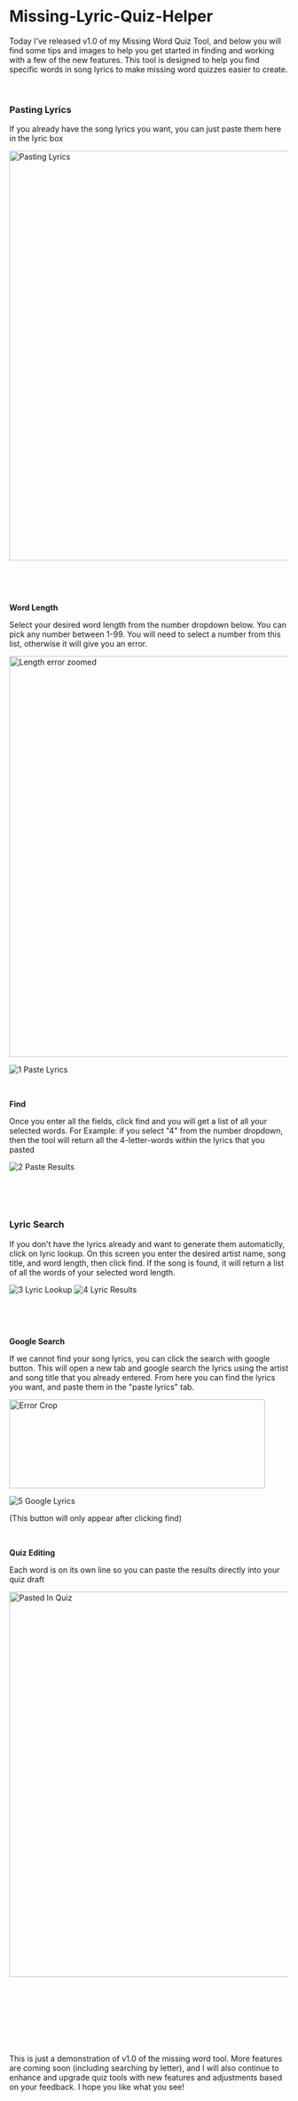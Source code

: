# Missing-Lyric-Quiz-Helper

<div class="entry-content clearfix"><p>Today I&#8217;ve released v1.0 of my Missing Word Quiz Tool, and below you will find some tips and images to help you get started in finding and working with a few of the new features. This tool is designed to help you find specific words in song lyrics to make missing word quizzes easier to create.</p>
<p>&nbsp;</p>
<p><strong><h3>Pasting Lyrics</h3></strong></p>
<p>If you already have the song lyrics you want, you can just paste them here in the lyric box</p>
<p>
  <img width="1440" height="737" alt="Pasting Lyrics" src="https://github.com/user-attachments/assets/f6ec80b1-87bf-45fc-beb8-686f009a0ae8" />
</p>
<p>&nbsp;</p>
<p>&nbsp;</p>
<p><strong>Word Length</strong></p>
<p>Select your desired word length from the number dropdown below. You can pick any number between 1-99. You will need to select a number from this list, otherwise it will give you an error.</p>
<p>
  
  <img width="847" height="721" alt="Length error zoomed" src="https://github.com/user-attachments/assets/bbbf1aa6-9a25-40ed-98c8-e1cb651d026b" />

![1 Paste Lyrics](https://github.com/user-attachments/assets/a9e537e8-6152-4c86-8ef0-1648282fe5ae)
</p>
<p>&nbsp;</p>
<p><strong>Find</strong></p>
<p>Once you enter all the fields, click find and you will get a list of all your selected words. For Example: if you select "4" from the number dropdown, then the tool will return all the 4-letter-words within the lyrics that you pasted</p>
<p>
  
![2 Paste Results](https://github.com/user-attachments/assets/f17aa6a5-bf78-402b-87ec-504f982868eb)
</p>
<p>&nbsp;</p>
<p>&nbsp;</p>
<p><strong><h3>Lyric Search</h3></strong></p>
<p>If you don't have the lyrics already and want to generate them automaticlly, click on lyric lookup. On this screen you enter the desired artist name, song title, and word length, then click find. If the song is found, it will return a list of all the words of your selected word length.</p>
<p>
  
![3 Lyric Lookup](https://github.com/user-attachments/assets/ffb08f7f-4582-47a0-9c0b-1a2f9d0bb3d1)
![4 Lyric Results](https://github.com/user-attachments/assets/dcec6edb-bf15-42e8-bf91-183f7c1f89ff)
</p>
<p>&nbsp;</p>
<p>&nbsp;</p>

<p><strong>Google Search</strong></p>
<p>If we cannot find your song lyrics, you can click the search with google button. This will open a new tab and google search the lyrics using the artist and song title that you already entered. From here you can find the lyrics you want, and paste them in the "paste lyrics" tab.</p>
<p>
  <img width="461" height="160" alt="Error Crop" src="https://github.com/user-attachments/assets/267ec4ce-7d31-48c8-b6dc-4815c81bc11a" />

</p>
<p>
  
  ![5 Google Lyrics](https://github.com/user-attachments/assets/71f3b427-b5b2-4c8f-9b8d-74c67ccbc223)

</p>
<p>(This button will only appear after clicking find)</p>
<p>&nbsp;</p>
<p><strong>Quiz Editing</strong></p>
<p>
  
</p>
<p>Each word is on its own line so you can paste the results directly into your quiz draft</p>
<p>
    <img width="1262" height="693" alt="Pasted In Quiz" src="https://github.com/user-attachments/assets/b34cdbf4-ca07-47ff-aa32-7498d67045b0" />
</p>
<p>&nbsp;</p>
<p>&nbsp;</p>
<p>&nbsp;</p>
<p>&nbsp;</p>
<p>This is just a demonstration of v1.0 of the missing word tool. More features are coming soon (including searching by letter), and I will also continue to enhance and upgrade quiz tools with new features and adjustments based on your feedback. I hope you like what you see!</p>
